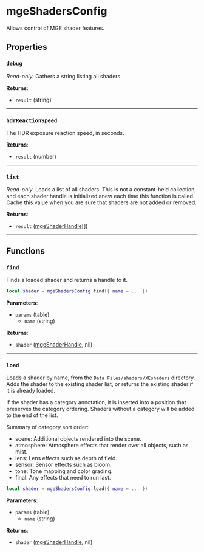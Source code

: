 # mgeShadersConfig
<div class="search_terms" style="display: none">mgeshadersconfig</div>

<!---
	This file is autogenerated. Do not edit this file manually. Your changes will be ignored.
	More information: https://github.com/MWSE/MWSE/tree/master/docs
-->

Allows control of MGE shader features.

## Properties

### `debug`
<div class="search_terms" style="display: none">debug</div>

*Read-only*. Gathers a string listing all shaders.

**Returns**:

* `result` (string)

***

### `hdrReactionSpeed`
<div class="search_terms" style="display: none">hdrreactionspeed</div>

The HDR exposure reaction speed, in seconds.

**Returns**:

* `result` (number)

***

### `list`
<div class="search_terms" style="display: none">list</div>

*Read-only*. Loads a list of all shaders. This is not a constant-held collection, and each shader handle is initialized anew each time this function is called. Cache this value when you are sure that shaders are not added or removed.

**Returns**:

* `result` ([mgeShaderHandle](../../types/mgeShaderHandle)[])

***

## Functions

### `find`
<div class="search_terms" style="display: none">find</div>

Finds a loaded shader and returns a handle to it.

```lua
local shader = mgeShadersConfig.find({ name = ... })
```

**Parameters**:

* `params` (table)
	* `name` (string)

**Returns**:

* `shader` ([mgeShaderHandle](../../types/mgeShaderHandle), nil)

***

### `load`
<div class="search_terms" style="display: none">load</div>

Loads a shader by name, from the `Data Files/shaders/XEshaders` directory. Adds the shader to the existing shader list, or returns the existing shader if it is already loaded.

If the shader has a category annotation, it is inserted into a position that preserves the category ordering. Shaders without a category will be added to the end of the list.

Summary of category sort order:

* scene: Additional objects rendered into the scene.
* atmosphere: Atmosphere effects that render over all objects, such as mist.
* lens: Lens effects such as depth of field.
* sensor: Sensor effects such as bloom.
* tone: Tone mapping and color grading.
* final: Any effects that need to run last.

```lua
local shader = mgeShadersConfig.load({ name = ... })
```

**Parameters**:

* `params` (table)
	* `name` (string)

**Returns**:

* `shader` ([mgeShaderHandle](../../types/mgeShaderHandle), nil)

